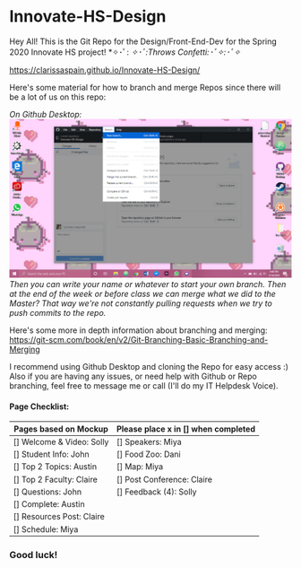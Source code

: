 # Innovate-HS-Design

Hey All! This is the Git Repo for the Design/Front-End-Dev for the Spring 2020 Innovate HS project!
 *✧･ﾟ: *✧･ﾟ:Throws Confetti:･ﾟ✧:･ﾟ✧*

https://clarissaspain.github.io/Innovate-HS-Design/

Here's some material for how to branch and merge Repos since there will be a lot of us on this repo:

*On Github Desktop:*
![](img/branch_ex.png)
*Then you can write your name or whatever to start your own branch. Then at the end of the week or before class we can merge what we did to the Master? That way we're not constantly pulling requests when we try to push commits to the repo.*

Here's some more in depth information about branching and merging:
https://git-scm.com/book/en/v2/Git-Branching-Basic-Branching-and-Merging

I recommend using Github Desktop and cloning the Repo for easy access :)
Also if you are having any issues, or need help with Github or Repo branching, feel free to message me or call (I'll do my IT Helpdesk Voice).

#### Page Checklist:
| Pages based on Mockup     | Please place x in [] when completed |
| ------------------------- | ----------------------------------- |
| [] Welcome & Video: Solly | [] Speakers: Miya                   |
| [] Student Info: John     | [] Food Zoo: Dani                   |
| [] Top 2 Topics: Austin   | [] Map: Miya                        |
| [] Top 2 Faculty: Claire  | [] Post Conference: Claire          |
| [] Questions: John        | [] Feedback (4): Solly              |
| [] Complete: Austin       |                                     |
| [] Resources Post: Claire |                                     |
| [] Schedule: Miya         |                                     |




### Good luck!
